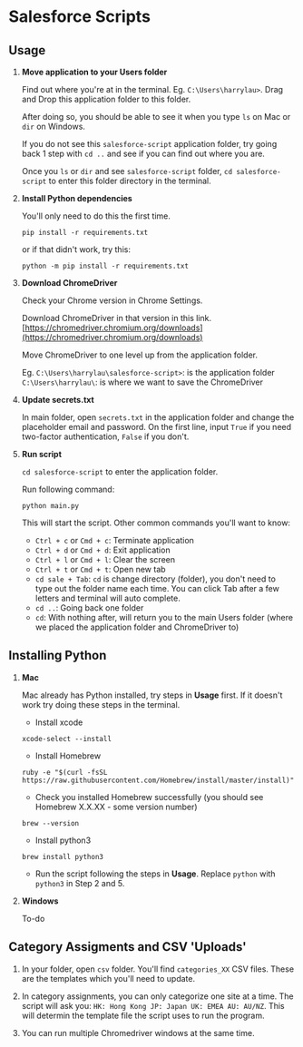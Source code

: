 # Salesforce Scripts

## Usage

1. **Move application to your Users folder**

	Find out where you're at in the terminal. Eg. `C:\Users\harrylau>`. Drag and Drop this application folder to this folder. 

	After doing so, you should be able to see it when you type `ls` on Mac or `dir` on Windows.

	If you do not see this `salesforce-script` application folder, try going back 1 step with `cd ..` and see if you can find out where you are. 

	Once you `ls` or `dir` and see `salesforce-script` folder, `cd salesforce-script` to enter this folder directory in the terminal. 

2. **Install Python dependencies**

	You'll only need to do this the first time.

	```
	pip install -r requirements.txt
	```

	or if that didn't work, try this:

	```
	python -m pip install -r requirements.txt
	```

3. **Download ChromeDriver**

	Check your Chrome version in Chrome Settings. 

	Download ChromeDriver in that version in this link. [https://chromedriver.chromium.org/downloads](https://chromedriver.chromium.org/downloads)

	Move ChromeDriver to one level up from the application folder. 

	Eg. 
	`C:\Users\harrylau\salesforce-script>`: is the application folder
	`C:\Users\harrylau\`: is where we want to save the ChromeDriver

4. **Update secrets.txt**

	In main folder, open `secrets.txt` in the application folder and change the placeholder email and password. On the first line, input `True` if you need two-factor authentication, `False` if you don't.

5. **Run script**

	`cd salesforce-script` to enter the application folder. 

	Run following command:
	```
	python main.py
	```

	This will start the script. Other common commands you'll want to know: 

	- `Ctrl + c` or `Cmd + c`: Terminate application
	- `Ctrl + d` or `Cmd + d`: Exit application
	- `Ctrl + l` or `Cmd + l`: Clear the screen
	- `Ctrl + t` or `Cmd + t`: Open new tab
	- `cd sale + Tab`: `cd` is change directory (folder), you don't need to type out the folder name each time. You can click Tab after a few letters and terminal will auto complete.
	- `cd ..`: Going back one folder
	- `cd`: With nothing after, will return you to the main Users folder (where we placed the application folder and ChromeDriver to)

## Installing Python 

1. **Mac**

	Mac already has Python installed, try steps in **Usage** first. If it doesn't work try doing these steps in the terminal. 

	- Install xcode
	```
	xcode-select --install
	```

	- Install Homebrew
	```
	ruby -e "$(curl -fsSL https://raw.githubusercontent.com/Homebrew/install/master/install)"
	```

	- Check you installed Homebrew successfully (you should see Homebrew X.X.XX - some version number)
	```
	brew --version
	```

	- Install python3
	```
	brew install python3
	```

	- Run the script following the steps in **Usage**. Replace `python` with `python3` in Step 2 and 5.

2. **Windows**
	
	To-do


## Category Assigments and CSV 'Uploads'

1. In your folder, open `csv` folder. You'll find `categories_XX` CSV files. These are the templates which you'll need to update. 

2. In category assignments, you can only categorize one site at a time. The script will ask you: `HK: Hong Kong JP: Japan UK: EMEA AU: AU/NZ`. This will determin the template file the script uses to run the program. 

3. You can run multiple Chromedriver windows at the same time. 
